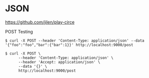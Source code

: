 # JSON

https://github.com/jilen/play-circe

POST Testing

```
$ curl -X POST --header 'Content-Type: application/json' --data '{"foo":"foo","bar":{"bar":1}}' http://localhost:9000/post
```

```
$ curl -X POST \
      --header 'Content-Type: application/json' \
      --header 'Accept: application/json' \
      --data '{}' \
      http://localhost:9000/post
```
